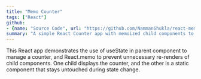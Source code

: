 ```yaml
---
title: "Memo Counter"
tags: ["React"]
github: 
- {name: "Source Code", url: "https://github.com/NammanShukla/react-memo-counter"}
summary: "A simple React Counter app with memoized child components to optimize re-renders"
---
```


This React app demonstrates the use of useState in parent component to manage a counter, and React.memo to prevent unnecessary re-renders of child components. One child displays the counter, and the other is a static component that stays untouched during state change.
